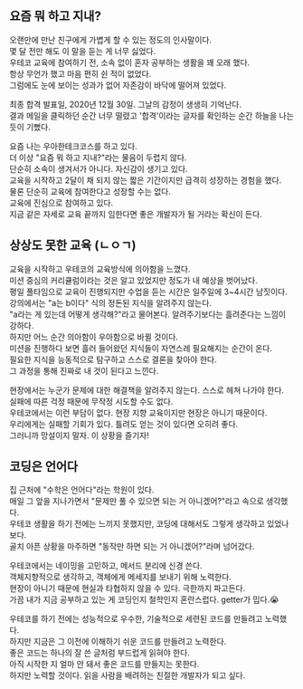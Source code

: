 ## 요즘 뭐 하고 지내?

오랜만에 만난 친구에게 가볍게 할 수 있는 정도의 인사말이다.<br>
몇 달 전만 해도 이 말을 듣는 게 너무 싫었다.<br>
우테코 교육에 참여하기 전, 소속 없이 혼자 공부하는 생활을 꽤 오래 했다.<br>
항상 무언가 했고 마음 편히 쉰 적이 없었다.<br>
그럼에도 눈에 보이는 성과가 없어 자존감이 바닥에 떨어져 있었다.<br>

최종 합격 발표일, 2020년 12월 30일. 그날의 감정이 생생히 기억난다.<br>
결과 메일을 클릭하던 순간 너무 떨렸고 '합격'이라는 글자를 확인하는 순간 하늘을 나는 듯이 기뻤다.<br>

요즘 나는 우아한테크코스를 하고 있다.<br>
더 이상 "요즘 뭐 하고 지내?"라는 물음이 두렵지 않다.<br>
단순히 소속이 생겨서가 아니다. 자신감이 생기고 있다.<br>
교육을 시작하고 2달이 채 되지 않는 짧은 기간이지만 급격히 성장하는 경험을 했다.<br>
물론 단순히 교육에 참여한다고 성장할 수는 없다.<br>
교육에 진심으로 참여하고 있다.<br>
지금 같은 자세로 교육 끝까지 임한다면 좋은 개발자가 될 거라는 확신이 든다.<br>

## 상상도 못한 교육 (ㄴㅇㄱ)

교육을 시작하고 우테코의 교육방식에 의아함을 느꼈다.<br>
미션 중심의 커리큘럼이라는 것은 알고 있었지만 정도가 내 예상을 벗어났다.<br>
평일 풀타임으로 교육이 진행되지만 수업을 듣는 시간은 일주일에 3~4시간 남짓이다.<br>
강의에서는 "a는 b이다" 식의 정돈된 지식을 알려주지 않는다.<br>
"a라는 게 있는데 어떻게 생각해?"라고 물어본다. 알려주기보다는 흘려준다는 느낌이 강하다.<br>
하지만 어느 순간 의아함이 우아함으로 바뀔 것이다.<br>
미션을 진행하다 보면 흘러 들어왔던 지식들이 자연스레 필요해지는 순간이 온다.<br>
필요한 지식을 능동적으로 탐구하고 스스로 결론을 찾아야 한다.<br>
그 과정을 통해 진짜로 내 것이 된다고 느낀다.<br>

현장에서는 누군가 문제에 대한 해결책을 알려주지 않는다. 스스로 헤쳐 나가야 한다.<br>
실패에 따른 걱정 때문에 무작정 시도할 수도 없다.<br>
우테코에서는 이런 부담이 없다. 현장 지향 교육이지만 현장은 아니기 때문이다.<br>
우리에게는 실패할 기회가 있다. 틀려도 얻는 것이 있다면 오히려 좋다.<br>
그러니까 망설이지 말자. 이 상황을 즐기자!<br>

## 코딩은 언어다

집 근처에 "수학은 언어다"라는 학원이 있다.<br>
매일 그 앞을 지나가면서 "문제만 풀 수 있으면 되는 거 아니겠어?"라고 속으로 생각했다.<br>
우테코 생활을 하기 전에는 느끼지 못했지만, 코딩에 대해서도 그렇게 생각하고 있었나 보다.<br>
골치 아픈 상황을 마주하면 "동작만 하면 되는 거 아니겠어?"라며 넘어갔다.<br>

우테코에서는 네이밍을 고민하고, 메서드 분리에 신경 쓴다.<br>
객체지향적으로 생각하고, 객체에게 메세지를 보내기 위해 노력한다.<br>
현장이 아니기 때문에 현실과 타협하지 않을 수 있다. 극한까지 파고든다.<br>
가끔 내가 지금 공부하고 있는 게 코딩인지 철학인지 혼란스럽다. getter가 밉다.😭<br>

우테코를 하기 전에는 성능적으로 우수한, 기술적으로 세련된 코드를 만들려고 노력했다.<br>
하지만 지금은 그 이전에 이해하기 쉬운 코드를 만들려고 노력한다.<br>
좋은 코드는 하나의 잘 쓴 글처럼 부드럽게 읽혀야 한다.<br>
아직 시작한 지 얼마 안 돼서 좋은 코드를 만들지는 못한다.<br>
하지만 노력할 것이다. 읽을 사람을 배려하는 친절한 개발자가 되고 싶다.<br>
